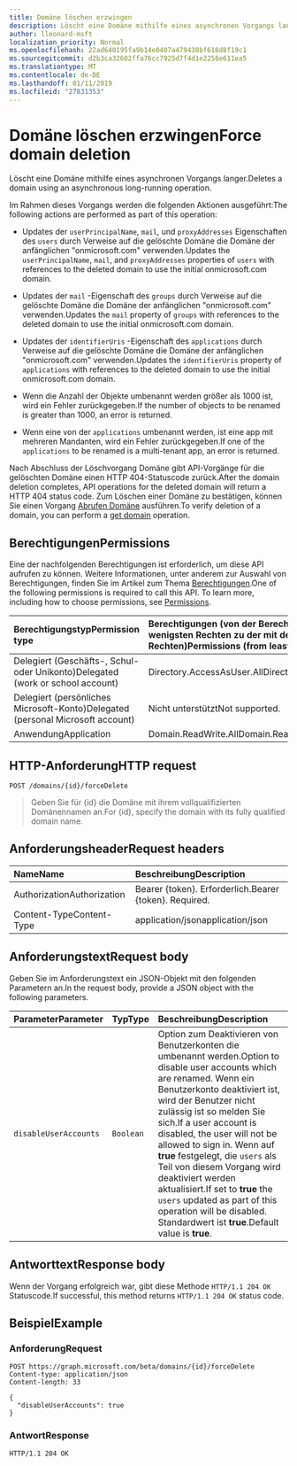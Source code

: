 ```yaml
---
title: Domäne löschen erzwingen
description: Löscht eine Domäne mithilfe eines asynchronen Vorgangs langer.
author: lleonard-msft
localization_priority: Normal
ms.openlocfilehash: 22ad640195fa9b14e0407a479438bf618d8f19c1
ms.sourcegitcommit: d2b3ca32602ffa76cc7925d7f4d1e2258e611ea5
ms.translationtype: MT
ms.contentlocale: de-DE
ms.lasthandoff: 01/11/2019
ms.locfileid: "27831353"
---
```

# <a name="force-domain-deletion"></a><span data-ttu-id="c1c7a-103">Domäne löschen erzwingen</span><span class="sxs-lookup"><span data-stu-id="c1c7a-103">Force domain deletion</span></span>

<span data-ttu-id="c1c7a-104">Löscht eine Domäne mithilfe eines asynchronen Vorgangs langer.</span><span class="sxs-lookup"><span data-stu-id="c1c7a-104">Deletes a domain using an asynchronous long-running operation.</span></span>

<span data-ttu-id="c1c7a-105">Im Rahmen dieses Vorgangs werden die folgenden Aktionen ausgeführt:</span><span class="sxs-lookup"><span data-stu-id="c1c7a-105">The following actions are performed as part of this operation:</span></span>

* <span data-ttu-id="c1c7a-106">Updates der `userPrincipalName`, `mail`, und `proxyAddresses` Eigenschaften des `users` durch Verweise auf die gelöschte Domäne die Domäne der anfänglichen "onmicrosoft.com" verwenden.</span><span class="sxs-lookup"><span data-stu-id="c1c7a-106">Updates the `userPrincipalName`, `mail`, and `proxyAddresses` properties of `users` with references to the deleted domain to use the initial onmicrosoft.com domain.</span></span>

* <span data-ttu-id="c1c7a-107">Updates der `mail` -Eigenschaft des `groups` durch Verweise auf die gelöschte Domäne die Domäne der anfänglichen "onmicrosoft.com" verwenden.</span><span class="sxs-lookup"><span data-stu-id="c1c7a-107">Updates the `mail` property of `groups` with references to the deleted domain to use the initial onmicrosoft.com domain.</span></span>

* <span data-ttu-id="c1c7a-108">Updates der `identifierUris` -Eigenschaft des `applications` durch Verweise auf die gelöschte Domäne die Domäne der anfänglichen "onmicrosoft.com" verwenden.</span><span class="sxs-lookup"><span data-stu-id="c1c7a-108">Updates the `identifierUris` property of `applications` with references to the deleted domain to use the initial onmicrosoft.com domain.</span></span>

* <span data-ttu-id="c1c7a-109">Wenn die Anzahl der Objekte umbenannt werden größer als 1000 ist, wird ein Fehler zurückgegeben.</span><span class="sxs-lookup"><span data-stu-id="c1c7a-109">If the number of objects to be renamed is greater than 1000, an error is returned.</span></span>

* <span data-ttu-id="c1c7a-110">Wenn eine von der `applications` umbenannt werden, ist eine app mit mehreren Mandanten, wird ein Fehler zurückgegeben.</span><span class="sxs-lookup"><span data-stu-id="c1c7a-110">If one of the `applications` to be renamed is a multi-tenant app, an error is returned.</span></span>

<span data-ttu-id="c1c7a-111">Nach Abschluss der Löschvorgang Domäne gibt API-Vorgänge für die gelöschten Domäne einen HTTP 404-Statuscode zurück.</span><span class="sxs-lookup"><span data-stu-id="c1c7a-111">After the domain deletion completes, API operations for the deleted domain will return a HTTP 404 status code.</span></span> <span data-ttu-id="c1c7a-112">Zum Löschen einer Domäne zu bestätigen, können Sie einen Vorgang [Abrufen Domäne](domain-get.md) ausführen.</span><span class="sxs-lookup"><span data-stu-id="c1c7a-112">To verify deletion of a domain, you can perform a [get domain](domain-get.md) operation.</span></span>

## <a name="permissions"></a><span data-ttu-id="c1c7a-113">Berechtigungen</span><span class="sxs-lookup"><span data-stu-id="c1c7a-113">Permissions</span></span>

<span data-ttu-id="c1c7a-p102">Eine der nachfolgenden Berechtigungen ist erforderlich, um diese API aufrufen zu können. Weitere Informationen, unter anderem zur Auswahl von Berechtigungen, finden Sie im Artikel zum Thema [Berechtigungen](/graph/permissions-reference).</span><span class="sxs-lookup"><span data-stu-id="c1c7a-p102">One of the following permissions is required to call this API. To learn more, including how to choose permissions, see [Permissions](/graph/permissions-reference).</span></span>

|<span data-ttu-id="c1c7a-116">Berechtigungstyp</span><span class="sxs-lookup"><span data-stu-id="c1c7a-116">Permission type</span></span>      | <span data-ttu-id="c1c7a-117">Berechtigungen (von der Berechtigung mit den wenigsten Rechten zu der mit den meisten Rechten)</span><span class="sxs-lookup"><span data-stu-id="c1c7a-117">Permissions (from least to most privileged)</span></span>              |
|:--------------------|:---------------------------------------------------------|
|<span data-ttu-id="c1c7a-118">Delegiert (Geschäfts-, Schul- oder Unikonto)</span><span class="sxs-lookup"><span data-stu-id="c1c7a-118">Delegated (work or school account)</span></span> | <span data-ttu-id="c1c7a-119">Directory.AccessAsUser.All</span><span class="sxs-lookup"><span data-stu-id="c1c7a-119">Directory.AccessAsUser.All</span></span>    |
|<span data-ttu-id="c1c7a-120">Delegiert (persönliches Microsoft-Konto)</span><span class="sxs-lookup"><span data-stu-id="c1c7a-120">Delegated (personal Microsoft account)</span></span> | <span data-ttu-id="c1c7a-121">Nicht unterstützt</span><span class="sxs-lookup"><span data-stu-id="c1c7a-121">Not supported.</span></span>    |
|<span data-ttu-id="c1c7a-122">Anwendung</span><span class="sxs-lookup"><span data-stu-id="c1c7a-122">Application</span></span> | <span data-ttu-id="c1c7a-123">Domain.ReadWrite.All</span><span class="sxs-lookup"><span data-stu-id="c1c7a-123">Domain.ReadWrite.All</span></span> |

## <a name="http-request"></a><span data-ttu-id="c1c7a-124">HTTP-Anforderung</span><span class="sxs-lookup"><span data-stu-id="c1c7a-124">HTTP request</span></span>

<!-- { "blockType": "ignored" } -->

```http
POST /domains/{id}/forceDelete
```

> <span data-ttu-id="c1c7a-125">Geben Sie für {id} die Domäne mit ihrem vollqualifizierten Domänennamen an.</span><span class="sxs-lookup"><span data-stu-id="c1c7a-125">For {id}, specify the domain with its fully qualified domain name.</span></span>

## <a name="request-headers"></a><span data-ttu-id="c1c7a-126">Anforderungsheader</span><span class="sxs-lookup"><span data-stu-id="c1c7a-126">Request headers</span></span>

| <span data-ttu-id="c1c7a-127">Name</span><span class="sxs-lookup"><span data-stu-id="c1c7a-127">Name</span></span> | <span data-ttu-id="c1c7a-128">Beschreibung</span><span class="sxs-lookup"><span data-stu-id="c1c7a-128">Description</span></span> |
|:---------------|:----------|
| <span data-ttu-id="c1c7a-129">Authorization</span><span class="sxs-lookup"><span data-stu-id="c1c7a-129">Authorization</span></span>  | <span data-ttu-id="c1c7a-p103">Bearer {token}. Erforderlich.</span><span class="sxs-lookup"><span data-stu-id="c1c7a-p103">Bearer {token}. Required.</span></span>|
| <span data-ttu-id="c1c7a-132">Content-Type</span><span class="sxs-lookup"><span data-stu-id="c1c7a-132">Content-Type</span></span>  | <span data-ttu-id="c1c7a-133">application/json</span><span class="sxs-lookup"><span data-stu-id="c1c7a-133">application/json</span></span> |

## <a name="request-body"></a><span data-ttu-id="c1c7a-134">Anforderungstext</span><span class="sxs-lookup"><span data-stu-id="c1c7a-134">Request body</span></span>

<span data-ttu-id="c1c7a-135">Geben Sie im Anforderungstext ein JSON-Objekt mit den folgenden Parametern an.</span><span class="sxs-lookup"><span data-stu-id="c1c7a-135">In the request body, provide a JSON object with the following parameters.</span></span>

| <span data-ttu-id="c1c7a-136">Parameter</span><span class="sxs-lookup"><span data-stu-id="c1c7a-136">Parameter</span></span> | <span data-ttu-id="c1c7a-137">Typ</span><span class="sxs-lookup"><span data-stu-id="c1c7a-137">Type</span></span> | <span data-ttu-id="c1c7a-138">Beschreibung</span><span class="sxs-lookup"><span data-stu-id="c1c7a-138">Description</span></span> |
|:---------------|:--------|:----------|
|`disableUserAccounts`|`Boolean`| <span data-ttu-id="c1c7a-139">Option zum Deaktivieren von Benutzerkonten die umbenannt werden.</span><span class="sxs-lookup"><span data-stu-id="c1c7a-139">Option to disable user accounts which are renamed.</span></span> <span data-ttu-id="c1c7a-140">Wenn ein Benutzerkonto deaktiviert ist, wird der Benutzer nicht zulässig ist so melden Sie sich.</span><span class="sxs-lookup"><span data-stu-id="c1c7a-140">If a user account is disabled, the user will not be allowed to sign in.</span></span> <span data-ttu-id="c1c7a-141">Wenn auf **true** festgelegt, die `users` als Teil von diesem Vorgang wird deaktiviert werden aktualisiert.</span><span class="sxs-lookup"><span data-stu-id="c1c7a-141">If set to **true** the `users` updated as part of this operation will be disabled.</span></span>  <span data-ttu-id="c1c7a-142">Standardwert ist **true**.</span><span class="sxs-lookup"><span data-stu-id="c1c7a-142">Default value is **true**.</span></span> |

## <a name="response-body"></a><span data-ttu-id="c1c7a-143">Antworttext</span><span class="sxs-lookup"><span data-stu-id="c1c7a-143">Response body</span></span>

<span data-ttu-id="c1c7a-144">Wenn der Vorgang erfolgreich war, gibt diese Methode `HTTP/1.1 204 OK` Statuscode.</span><span class="sxs-lookup"><span data-stu-id="c1c7a-144">If successful, this method returns `HTTP/1.1 204 OK` status code.</span></span>

## <a name="example"></a><span data-ttu-id="c1c7a-145">Beispiel</span><span class="sxs-lookup"><span data-stu-id="c1c7a-145">Example</span></span>

### <a name="request"></a><span data-ttu-id="c1c7a-146">Anforderung</span><span class="sxs-lookup"><span data-stu-id="c1c7a-146">Request</span></span>

<!-- {
  "blockType": "request",
  "name": "domain_forcedelete"
}-->

```http
POST https://graph.microsoft.com/beta/domains/{id}/forceDelete
Content-type: application/json
Content-length: 33

{
  "disableUserAccounts": true
}
```

### <a name="response"></a><span data-ttu-id="c1c7a-147">Antwort</span><span class="sxs-lookup"><span data-stu-id="c1c7a-147">Response</span></span>

<!-- {
  "blockType": "response",
  "truncated": true,
  "@odata.type": "microsoft.graph.None"
} -->

```http
HTTP/1.1 204 OK
```

<!-- uuid: 8fcb5dbc-d5aa-4681-8e31-b001d5168d79
2015-10-25 14:57:30 UTC -->
<!-- {
  "type": "#page.annotation",
  "description": "domain: forcedelete",
  "keywords": "",
  "section": "documentation",
  "tocPath": ""
}-->
